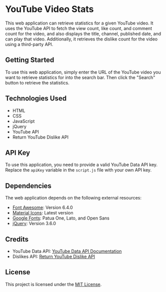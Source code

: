 # YouTube Video Stats

This web application can retrieve statistics for a given YouTube video. It uses the YouTube API to fetch the view count, like count, and comment count for the video, and also displays the title, channel, published date, and can play that video. Additionally, it retrieves the dislike count for the video using a third-party API.


## Getting Started

To use this web application, simply enter the URL of the YouTube video you want to retrieve statistics for into the search bar. Then click the "Search" button to retrieve the statistics.


## Technologies Used

- HTML
- CSS
- JavaScript
- jQuery
- YouTube API
- Return YouTube Dislike API


## API Key

To use this application, you need to provide a valid YouTube Data API key. Replace the `apiKey` variable in the `script.js` file with your own API key.


## Dependencies

The web application depends on the following external resources:

- [Font Awesome](https://fontawesome.com/): Version 6.4.0
- [Material Icons](https://fonts.google.com/icons): Latest version
- [Google Fonts](https://fonts.google.com/): Patua One, Lato, and Open Sans
- [jQuery](https://jquery.com/): Version 3.6.0


## Credits

- YouTube Data API: [YouTube Data API Documentation](https://developers.google.com/youtube/v3)
- Dislikes API: [Return YouTube Dislike API](https://returnyoutubedislikeapi.com)


## License

This project is licensed under the [MIT License](LICENSE).

